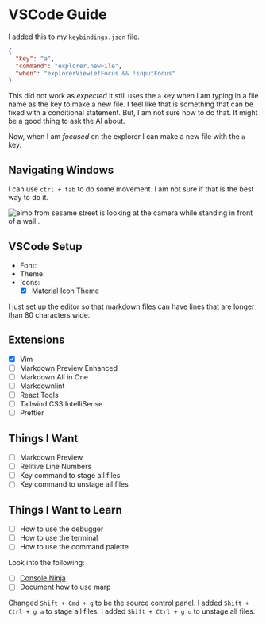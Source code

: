 # VSCode Guide

I added this to my `keybindings.json` file.

```json
{
  "key": "a",
  "command": "explorer.newFile",
  "when": "explorerViewletFocus && !inputFocus"
}
```

This did not work as _expected_ it still uses the `a` key when I am typing in a file name as the key to make a new file. I feel like that is something that can be fixed with a conditional statement. But, I am not sure how to do that. It might be a good thing to ask the AI about.

Now, when I am _focused_ on the explorer I can make a new file with the `a` key.

## Navigating Windows

I can use `ctrl + tab` to do some movement. I am not sure if that is the best way to do it.

![elmo from sesame street is looking at the camera while standing in front of a wall .](https://media.tenor.com/RYvCCepol0gAAAAC/elmo-shrug.gif)

## VSCode Setup

- Font:
- Theme:
- Icons:
  - [x] Material Icon Theme

I just set up the editor so that markdown files can have lines that are longer than 80 characters wide.

## Extensions

- [x] Vim
- [ ] Markdown Preview Enhanced
- [ ] Markdown All in One
- [ ] Markdownlint
- [ ] React Tools
- [ ] Tailwind CSS IntelliSense
- [ ] Prettier

## Things I Want

- [ ] Markdown Preview
- [ ] Relitive Line Numbers
- [ ] Key command to stage all files
- [ ] Key command to unstage all files

## Things I Want to Learn

- [ ] How to use the debugger
- [ ] How to use the terminal
- [ ] How to use the command palette

Look into the following:

- [ ] [Console Ninja](https://console-ninja.com/)
- [ ] Document how to use marp

Changed `Shift + Cmd + g` to be the source control panel.
I added `Shift + Ctrl + g a` to stage all files.
I added `Shift + Ctrl + g u` to unstage all files.

